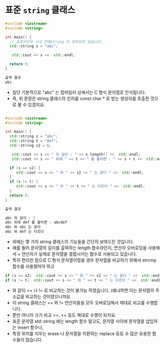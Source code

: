 # 표준 `string` 클래스

```C++
#include <iostream>
#include <string>

int main() {
  // 표준이므로 std 안에string 이 정의되어 있습니다.
  std::string s = "abc";

   std::cout << s <<  std::endl;

  return 0;
}

출력 결과
abc
```
  * 일단 기본적으로 "abc" 는 컴파일러 상에서는 C 형식 문자열로 인식됩니다.
  * 즉, 위 문장은 string 클래스의 인자를 const char * 로 받는 생성자를 호출한 것으로 볼 수 있겠지요.


```C++

#include <iostream>
#include <string>

int main() {
  std::string s = "abc";
  std::string t = "def";
  std::string s2 = s;

   std::cout << s << " 의 길이 : " << s.length() <<  std::endl;
   std::cout << s << " 뒤에 " << t << " 를 붙이면 : " << s + t <<  std::endl;

  if (s == s2) {
     std::cout << s << " 와 " << s2 << " 는 같다 " <<  std::endl;
  }
  if (s != t) {
     std::cout << s << " 와 " << t << " 는 다르다 " <<  std::endl;
  }
  return 0;
} 

출력 결과

abc 의 길이 : 3
abc 뒤에 def 를 붙이면 : abcdef
abc 와 abc 는 같다 
abc 와 def 는 다르다 
```
  * 위에는 몇 가지 string 클래스의 기능들을 간단히 보여드린 것입니다.
  * 예를 들어 문자열의 길이를 출력하는 length 함수라던지, 연산자 오버로딩을 사용해서 + 연산자가 실제로 문자열을 결합시키는 함수로 사용되고 있습니다.
  * 특히 편리한 점으로 C 형식 문자열이였을 경우 문자열을 비교하기 위해서 strcmp 함수를 사용했어야 하고


```C++
if (s == s2)  std::cout << s << " 와 " << s2 << " 는 같다 " <<  std::endl;
if (s != t)  std::cout << s << " 와 " << t << " 는 다르다 " <<  std::endl;
```
  * 와 같이 == 나 != 로 비교하는 것이 불가능 하였습니다. (왜냐하면 이는 문자열의 주소값을 비교하는 것이였으니까요
  *  이 string 클래스는 == 와 != 연산자들을 모두 오버로딩해서 제대로 비교를 수행합니다.
  *  뿐만 아니라 크기 비교 >=, <= 등도 제대로 수행이 되지요.
  *  표준 문자열 std::string 에는 length 함수 말고도, 문자열 사이에 문자열을 삽입하는 insert 함수나,
  *  특정 위치를 지우는 erase 나 문자열을 치환하는 replace 등등 수 많은 유용한 함수들이 많습니다.
